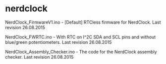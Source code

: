 # nerdclock


NerdClock_FirmwareV1.ino - [Default] RTCless firmware for NerdClock. Last revision 26.08.2015

NerdClock_FWRTC.ino - With RTC on I^2C SDA and SCL pins and without blue/green potentiometers. Last revision 26.08.2015


NerdClock_Assembly_Checker.ino - The code for the NerdClock assembly checker. Last revision 26.08.2015
